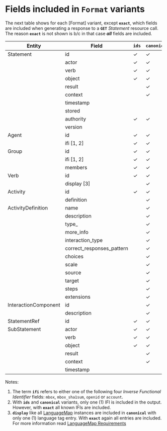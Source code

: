 # Fields included in `Format` variants

The next table shows for each [Format] variant, except **`exact`**, which fields
are included when generating a response to a **`GET`** _Statement_ resource call.
The reason **`exact`** is not shown is b/c in that case **_all_** fields are
included.

<table>
    <thead>
        <tr><th>Entity</th><th>Field</th><th><code>ids</code></th><th><code>canonical</code></th></tr>
    </thead>
    <tbody>
        <tr><td>Statement</td>  <td>id</td>         <td>✓</td><td>✓</td></tr>
        <tr><td></td>           <td>actor</td>      <td>✓</td><td>✓</td></tr>
        <tr><td></td>           <td>verb</td>       <td>✓</td><td>✓</td></tr>
        <tr><td></td>           <td>object</td>     <td>✓</td><td>✓</td></tr>
        <tr><td></td>           <td>result</td>     <td> </td><td>✓</td></tr>
        <tr><td></td>           <td>context</td>    <td> </td><td>✓</td></tr>
        <tr><td></td>           <td>timestamp</td>  <td> </td><td> </td></tr>
        <tr><td></td>           <td>stored</td>     <td> </td><td> </td></tr>
        <tr><td></td>           <td>authority</td>  <td>✓</td><td>✓</td></tr>
        <tr><td></td>           <td>version</td>    <td> </td><td> </td></tr>
        <tr><td>Agent</td>  <td>id</td>         <td>✓</td><td>✓</td></tr>
        <tr><td></td>       <td>ifi [1, 2]</td> <td>✓</td><td>✓</td></tr>
        <tr><td>Group</td>  <td>id</td>         <td>✓</td><td>✓</td></tr>
        <tr><td></td>       <td>ifi [1, 2]</td> <td>✓</td><td>✓</td></tr>
        <tr><td></td>       <td>members</td>    <td>✓</td><td>✓</td></tr>
        <tr><td>Verb</td>   <td>id</td>         <td>✓</td><td>✓</td></tr>
        <tr><td></td>       <td>display [3]</td><td> </td><td>✓</td></tr>
        <tr><td>Activity</td>   <td>id</td>         <td>✓</td><td>✓</td></tr>
        <tr><td></td>           <td>definition</td> <td> </td><td>✓</td></tr>
        <tr><td>ActivityDefinition</td>  <td>name</td>                      <td> </td><td>✓</td></tr>
        <tr><td></td>                    <td>description</td>               <td> </td><td>✓</td></tr>
        <tr><td></td>                    <td>type_</td>                     <td> </td><td>✓</td></tr>
        <tr><td></td>                    <td>more_info</td>                 <td> </td><td>✓</td></tr>
        <tr><td></td>                    <td>interaction_type</td>          <td> </td><td>✓</td></tr>
        <tr><td></td>                    <td>correct_responses_pattern</td> <td> </td><td>✓</td></tr>
        <tr><td></td>                    <td>choices</td>                   <td> </td><td>✓</td></tr>
        <tr><td></td>                    <td>scale</td>                     <td> </td><td>✓</td></tr>
        <tr><td></td>                    <td>source</td>                    <td> </td><td>✓</td></tr>
        <tr><td></td>                    <td>target</td>                    <td> </td><td>✓</td></tr>
        <tr><td></td>                    <td>steps</td>                     <td> </td><td>✓</td></tr>
        <tr><td></td>                    <td>extensions</td>                <td> </td><td>✓</td></tr>
        <tr><td>InteractionComponent</td><td>id</td>            <td> </td><td>✓</td></tr>
        <tr><td></td>                    <td>description</td>   <td> </td><td>✓</td></tr>
        <tr><td>StatementRef</td>  <td>id</td><td>✓</td><td>✓</td></tr>
        <tr><td>SubStatement</td>   <td>actor</td>      <td>✓</td><td>✓</td></tr>
        <tr><td></td>               <td>verb</td>       <td>✓</td><td>✓</td></tr>
        <tr><td></td>               <td>object</td>     <td>✓</td><td>✓</td></tr>
        <tr><td></td>               <td>result</td>     <td> </td><td>✓</td></tr>
        <tr><td></td>               <td>context</td>    <td> </td><td>✓</td></tr>
        <tr><td></td>               <td>timestamp</td>  <td> </td><td> </td></tr>
    </tbody>
</table>

Notes:
1. The term **`ifi`** refers to either one of the following four _Inverse
   Functional Identifier_ fields: `mbox`, `mbox_sha1sum`, `openid` or `account`.
2. With **`ids`** and **`canonical`** variants, only one (1) IFI is included
   in the output. However, with **`exact`** all known IFIs are included.
3. **`display`** like all [LanguageMap][2] instances are included in **`canonical`**
   with only one (1) language tag entry. With **`exact`** again all entries are
   included. For more information read [LanguageMap Requirements](crate::LanguageMap#requirements-for-canonical-format)

[2]: crate::LanguageMap
